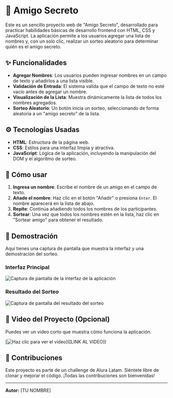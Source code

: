 # 🎁 Amigo Secreto

Este es un sencillo proyecto web de "Amigo Secreto", desarrollado para practicar habilidades básicas de desarrollo frontend con HTML, CSS y JavaScript. La aplicación permite a los usuarios agregar una lista de nombres y, con un solo clic, realizar un sorteo aleatorio para determinar quién es el amigo secreto.

## ✨ Funcionalidades

-   **Agregar Nombres**: Los usuarios pueden ingresar nombres en un campo de texto y añadirlos a una lista visible.
-   **Validación de Entrada**: El sistema valida que el campo de texto no esté vacío antes de agregar un nombre.
-   **Visualización de la Lista**: Muestra dinámicamente la lista de todos los nombres agregados.
-   **Sorteo Aleatorio**: Un botón inicia un sorteo, seleccionando de forma aleatoria a un "amigo secreto" de la lista.

## ⚙️ Tecnologías Usadas

-   **HTML**: Estructura de la página web.
-   **CSS**: Estilos para una interfaz limpia y atractiva.
-   **JavaScript**: Lógica de la aplicación, incluyendo la manipulación del DOM y el algoritmo de sorteo.

## 🚀 Cómo usar

1.  **Ingresa un nombre**: Escribe el nombre de un amigo en el campo de texto.
2.  **Añade el nombre**: Haz clic en el botón "Añadir" o presiona `Enter`. El nombre aparecerá en la lista de abajo.
3.  **Repite**: Continúa añadiendo todos los nombres de los participantes.
4.  **Sortear**: Una vez que todos los nombres estén en la lista, haz clic en "Sortear amigo" para obtener el resultado.

## 📸 Demostración

Aquí tienes una captura de pantalla que muestra la interfaz y una demostración del sorteo.

### Interfaz Principal
![Captura de pantalla de la interfaz de la aplicación](assets/captura_interfaz.png)

### Resultado del Sorteo
![Captura de pantalla del resultado del sorteo](assets/captura_resultado.png)

## 🎥 Video del Proyecto (Opcional)

Puedes ver un video corto que muestra cómo funciona la aplicación.

[![Haz clic para ver el video](https://img.youtube.com/vi/[ID_DE_TU_VIDEO]/0.jpg)]([LINK AL VIDEO])

## 🤝 Contribuciones

Este proyecto es parte de un challenge de Alura Latam. Siéntete libre de clonar y mejorar el código. ¡Todas las contribuciones son bienvenidas!

---

**Autor:** [TU NOMBRE]
